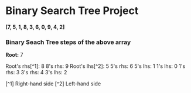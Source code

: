 # Binary Search Tree Project

**[7, 5, 1, 8, 3, 6, 0, 9, 4, 2]**

### Binary Seach Tree steps of the above array

**Root:** 7 

Root's rhs[^1]: 8
8's rhs: 9
Root's lhs[^2]: 5
5's rhs: 6
5's lhs: 1
1's lhs: 0
1's rhs: 3
3's rhs: 4
3's lhs: 2

[^1] Right-hand side
[^2] Left-hand side
 
